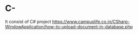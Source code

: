 # C-
It consist of C# project
https://www.campuslife.co.in/CSharp-WindowApplication/how-to-upload-document-in-database.php

